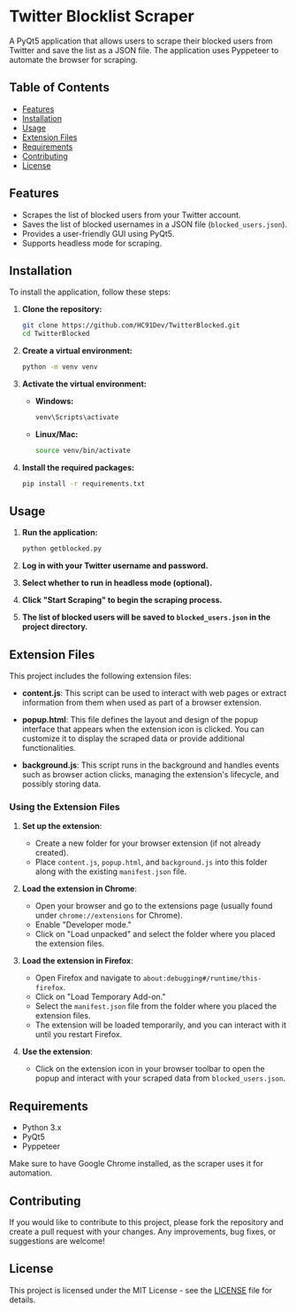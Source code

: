 # Twitter Blocklist Scraper

A PyQt5 application that allows users to scrape their blocked users from Twitter and save the list as a JSON file. The application uses Pyppeteer to automate the browser for scraping.

## Table of Contents

- [Features](#features)
- [Installation](#installation)
- [Usage](#usage)
- [Extension Files](#extension-files)
- [Requirements](#requirements)
- [Contributing](#contributing)
- [License](#license)

## Features

- Scrapes the list of blocked users from your Twitter account.
- Saves the list of blocked usernames in a JSON file (`blocked_users.json`).
- Provides a user-friendly GUI using PyQt5.
- Supports headless mode for scraping.

## Installation

To install the application, follow these steps:

1. **Clone the repository:**

   ```bash
   git clone https://github.com/HC91Dev/TwitterBlocked.git
   cd TwitterBlocked
   ```

2. **Create a virtual environment:**

   ```bash
   python -m venv venv
   ```

3. **Activate the virtual environment:**

   - **Windows:**
     ```bash
     venv\Scripts\activate
     ```
   - **Linux/Mac:**
     ```bash
     source venv/bin/activate
     ```

4. **Install the required packages:**

   ```bash
   pip install -r requirements.txt
   ```

## Usage

1. **Run the application:**

   ```bash
   python getblocked.py
   ```

2. **Log in with your Twitter username and password.**
3. **Select whether to run in headless mode (optional).**
4. **Click "Start Scraping" to begin the scraping process.**
5. **The list of blocked users will be saved to `blocked_users.json` in the project directory.**

## Extension Files

This project includes the following extension files:

- **content.js**: This script can be used to interact with web pages or extract information from them when used as part of a browser extension.

- **popup.html**: This file defines the layout and design of the popup interface that appears when the extension icon is clicked. You can customize it to display the scraped data or provide additional functionalities.

- **background.js**: This script runs in the background and handles events such as browser action clicks, managing the extension's lifecycle, and possibly storing data.

### Using the Extension Files

1. **Set up the extension**:
   - Create a new folder for your browser extension (if not already created).
   - Place `content.js`, `popup.html`, and `background.js` into this folder along with the existing `manifest.json` file.

2. **Load the extension in Chrome**:
   - Open your browser and go to the extensions page (usually found under `chrome://extensions` for Chrome).
   - Enable "Developer mode."
   - Click on "Load unpacked" and select the folder where you placed the extension files.

3. **Load the extension in Firefox**:
   - Open Firefox and navigate to `about:debugging#/runtime/this-firefox`.
   - Click on "Load Temporary Add-on."
   - Select the `manifest.json` file from the folder where you placed the extension files.
   - The extension will be loaded temporarily, and you can interact with it until you restart Firefox.

4. **Use the extension**:
   - Click on the extension icon in your browser toolbar to open the popup and interact with your scraped data from `blocked_users.json`.

## Requirements

- Python 3.x
- PyQt5
- Pyppeteer

Make sure to have Google Chrome installed, as the scraper uses it for automation.

## Contributing

If you would like to contribute to this project, please fork the repository and create a pull request with your changes. Any improvements, bug fixes, or suggestions are welcome!

## License

This project is licensed under the MIT License - see the [LICENSE](LICENSE) file for details.
